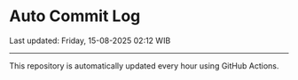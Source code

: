 # Auto Commit Log

Last updated: Friday, 15-08-2025 02:12 WIB

---

This repository is automatically updated every hour using GitHub Actions.

